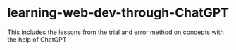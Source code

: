 # learning-web-dev-through-ChatGPT
This includes the lessons from the trial and error method on concepts with the help of ChatGPT
